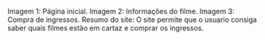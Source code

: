 Imagem 1: Página inicial.
Imagem 2: Informações do filme.
Imagem 3: Compra de ingressos.
Resumo do site: O site permite que o usuario consiga saber quais filmes estão em cartaz e comprar os ingressos.